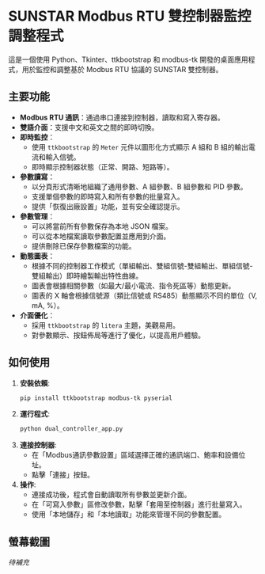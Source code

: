 # SUNSTAR Modbus RTU 雙控制器監控調整程式

這是一個使用 Python、Tkinter、ttkbootstrap 和 modbus-tk 開發的桌面應用程式，用於監控和調整基於 Modbus RTU 協議的 SUNSTAR 雙控制器。

## 主要功能

*   **Modbus RTU 通訊**：通過串口連接到控制器，讀取和寫入寄存器。
*   **雙語介面**：支援中文和英文之間的即時切換。
*   **即時監控**：
    *   使用 `ttkbootstrap` 的 `Meter` 元件以圖形化方式顯示 A 組和 B 組的輸出電流和輸入信號。
    *   即時顯示控制器狀態（正常、開路、短路等）。
*   **參數讀寫**：
    *   以分頁形式清晰地組織了通用參數、A 組參數、B 組參數和 PID 參數。
    *   支援單個參數的即時寫入和所有參數的批量寫入。
    *   提供「恢復出廠設置」功能，並有安全確認提示。
*   **參數管理**：
    *   可以將當前所有參數保存為本地 JSON 檔案。
    *   可以從本地檔案讀取參數配置並應用到介面。
    *   提供刪除已保存參數檔案的功能。
*   **動態圖表**：
    *   根據不同的控制器工作模式（單組輸出、雙組信號-雙組輸出、單組信號-雙組輸出）即時繪製輸出特性曲線。
    *   圖表會根據相關參數（如最大/最小電流、指令死區等）動態更新。
    *   圖表的 X 軸會根據信號源（類比信號或 RS485）動態顯示不同的單位（V, mA, %）。
*   **介面優化**：
    *   採用 `ttkbootstrap` 的 `litera` 主題，美觀易用。
    *   對參數顯示、按鈕佈局等進行了優化，以提高用戶體驗。

## 如何使用

1.  **安裝依賴**:
    ```bash
    pip install ttkbootstrap modbus-tk pyserial
    ```
2.  **運行程式**:
    ```bash
    python dual_controller_app.py
    ```
3.  **連接控制器**:
    *   在「Modbus通訊參數設置」區域選擇正確的通訊端口、鮑率和設備位址。
    *   點擊「連接」按鈕。
4.  **操作**:
    *   連接成功後，程式會自動讀取所有參數並更新介面。
    *   在「可寫入參數」區修改參數，點擊「套用至控制器」進行批量寫入。
    *   使用「本地儲存」和「本地讀取」功能來管理不同的參數配置。

## 螢幕截圖

*待補充*